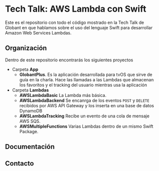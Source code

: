 # Tech Talk: AWS Lambda con Swift

Este es el repositorio con todo el código mostrado en la Tech Talk de Globant en que hablamos sobre el uso del lenguaje Swift para desarrollar Amazon Web Services Lambdas.

## Organización

Dentro de este repositorio encontrarás los siguientes proyectos

* Carpeta **App**
    * **GlobantPlus**. Es la aplicación desarrollada para tvOS que sirve de guía en la charla. Hace las llamadas a las Lambdas que almacenan los favoritos y el tracking del usuario mientras usa la aplicación
* Carpeta **Lambdas**
    * **AWSLambdaBasic** La Lambda más básica.
    * **AWSLambdaBackend** Se encanrga de los eventos `POST` y `DELETE` recibidos por AWS API Gateway y los inserta en una base de datos DynamoDB
    * **AWSLambdaTracking** Recibe un evento de una cola de mensaje AWS SQS.
    * **AWSMultipleFunctions** Varias Lambdas dentro de un mismo Swift Package.

## Documentación

## Contacto


